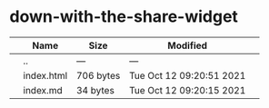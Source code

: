 # down-with-the-share-widget

<table><thead><tr class="header"><th></th><th>Name</th><th>Size</th><th>Modified</th><th></th></tr></thead><tbody><tr class="odd"><td></td><td><span class="goup">..</span></td><td>—</td><td>—</td><td></td></tr><tr class="even"><td></td><td><span class="name">index.html</span></td><td>706 bytes</td><td>Tue Oct 12 09:20:51 2021</td><td></td></tr><tr class="odd"><td></td><td><span class="name">index.md</span></td><td>34 bytes</td><td>Tue Oct 12 09:20:15 2021</td><td></td></tr></tbody></table>
